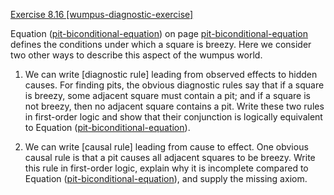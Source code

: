 [Exercise 8.16 \[wumpus-diagnostic-exercise\]](8-16/)

Equation ([pit-biconditional-equation](#/)) on
page [pit-biconditional-equation](#/) defines the conditions under which a square is
breezy. Here we consider two other ways to describe this aspect of the
wumpus world.

1.  We can write [diagnostic rule] leading from observed effects to hidden causes. For
    finding pits, the obvious diagnostic rules say that if a square is
    breezy, some adjacent square must contain a pit; and if a square is
    not breezy, then no adjacent square contains a pit. Write these two
    rules in first-order logic and show that their conjunction is
    logically equivalent to
    Equation ([pit-biconditional-equation](#/)).

2.  We can write [causal rule] leading from cause to effect. One obvious causal rule
    is that a pit causes all adjacent squares to be breezy. Write this
    rule in first-order logic, explain why it is incomplete compared to
    Equation ([pit-biconditional-equation](#/)), and supply
    the missing axiom.

